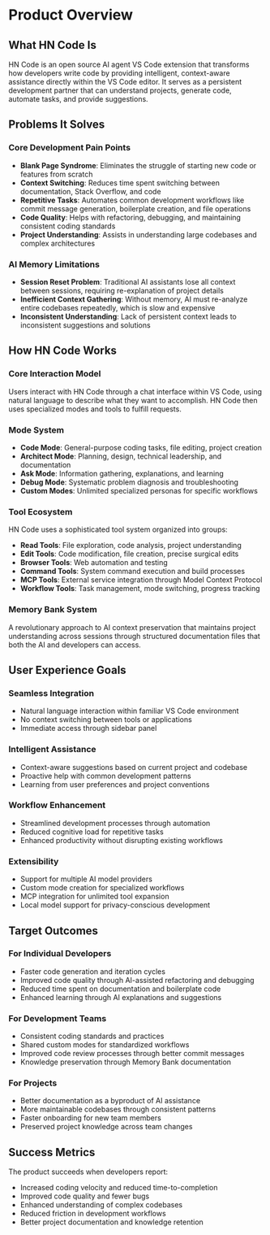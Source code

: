 # Product Overview

## What HN Code Is

HN Code is an open source AI agent VS Code extension that transforms how developers write code by providing intelligent, context-aware assistance directly within the VS Code editor. It serves as a persistent development partner that can understand projects, generate code, automate tasks, and provide suggestions.

## Problems It Solves

### Core Development Pain Points

- **Blank Page Syndrome**: Eliminates the struggle of starting new code or features from scratch
- **Context Switching**: Reduces time spent switching between documentation, Stack Overflow, and code
- **Repetitive Tasks**: Automates common development workflows like commit message generation, boilerplate creation, and file operations
- **Code Quality**: Helps with refactoring, debugging, and maintaining consistent coding standards
- **Project Understanding**: Assists in understanding large codebases and complex architectures

### AI Memory Limitations

- **Session Reset Problem**: Traditional AI assistants lose all context between sessions, requiring re-explanation of project details
- **Inefficient Context Gathering**: Without memory, AI must re-analyze entire codebases repeatedly, which is slow and expensive
- **Inconsistent Understanding**: Lack of persistent context leads to inconsistent suggestions and solutions

## How HN Code Works

### Core Interaction Model

Users interact with HN Code through a chat interface within VS Code, using natural language to describe what they want to accomplish. HN Code then uses specialized modes and tools to fulfill requests.

### Mode System

- **Code Mode**: General-purpose coding tasks, file editing, project creation
- **Architect Mode**: Planning, design, technical leadership, and documentation
- **Ask Mode**: Information gathering, explanations, and learning
- **Debug Mode**: Systematic problem diagnosis and troubleshooting
- **Custom Modes**: Unlimited specialized personas for specific workflows

### Tool Ecosystem

HN Code uses a sophisticated tool system organized into groups:

- **Read Tools**: File exploration, code analysis, project understanding
- **Edit Tools**: Code modification, file creation, precise surgical edits
- **Browser Tools**: Web automation and testing
- **Command Tools**: System command execution and build processes
- **MCP Tools**: External service integration through Model Context Protocol
- **Workflow Tools**: Task management, mode switching, progress tracking

### Memory Bank System

A revolutionary approach to AI context preservation that maintains project understanding across sessions through structured documentation files that both the AI and developers can access.

## User Experience Goals

### Seamless Integration

- Natural language interaction within familiar VS Code environment
- No context switching between tools or applications
- Immediate access through sidebar panel

### Intelligent Assistance

- Context-aware suggestions based on current project and codebase
- Proactive help with common development patterns
- Learning from user preferences and project conventions

### Workflow Enhancement

- Streamlined development processes through automation
- Reduced cognitive load for repetitive tasks
- Enhanced productivity without disrupting existing workflows

### Extensibility

- Support for multiple AI model providers
- Custom mode creation for specialized workflows
- MCP integration for unlimited tool expansion
- Local model support for privacy-conscious development

## Target Outcomes

### For Individual Developers

- Faster code generation and iteration cycles
- Improved code quality through AI-assisted refactoring and debugging
- Reduced time spent on documentation and boilerplate code
- Enhanced learning through AI explanations and suggestions

### For Development Teams

- Consistent coding standards and practices
- Shared custom modes for standardized workflows
- Improved code review processes through better commit messages
- Knowledge preservation through Memory Bank documentation

### For Projects

- Better documentation as a byproduct of AI assistance
- More maintainable codebases through consistent patterns
- Faster onboarding for new team members
- Preserved project knowledge across team changes

## Success Metrics

The product succeeds when developers report:

- Increased coding velocity and reduced time-to-completion
- Improved code quality and fewer bugs
- Enhanced understanding of complex codebases
- Reduced friction in development workflows
- Better project documentation and knowledge retention
